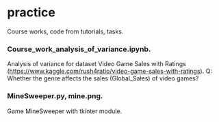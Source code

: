 # practice
Course works, code from tutorials, tasks.

### Course_work_analysis_of_variance.ipynb. 
Analysis of variance for dataset Video Game Sales with Ratings (https://www.kaggle.com/rush4ratio/video-game-sales-with-ratings). Q: Whether the genre affects the sales (Global_Sales) of video games?

### MineSweeper.py, mine.png. 
Game MineSweeper with tkinter module.
